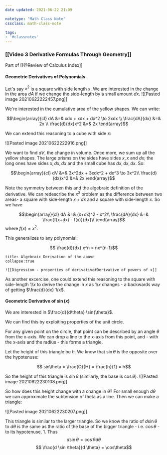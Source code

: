 ```yaml
---
date updated: 2021-06-22 21:09

notetype: "Math Class Note"
cssclass: math-class-note

tags: 
- '#classnotes'
---
```


### [[Video 3 Derivative Formulas Through Geometry]]
Part of [[@Review of Calculus Index]]


#### Geometric Derivatives of Polynomials

Let's say $x^2$ is a square with side length $x$. We are interested in the change in the area $dA$ if we change the side-length by a small amount $dx$. 
![[Pasted image 20210622222457.png]]

We're interested in the cumulative area of the yellow shapes. We can write:

$$\begin{array}{cl}
dA &=& xdx + xdx + dx^2 \to 2xdx \\
\frac{dA}{dx} &=& 2x \\
\frac{d}{dx}x^2 &=& 2x
\end{array}$$

We can extend this reasoning to a cube with side $x$: 

![[Pasted image 20210622222916.png]]

We want to find $dV$, the change in volume. Once more, we sum up all the yellow shapes. The large prisms on the sides have sides $x, x$ and $dx$; the long ones have sides $x, dx, dx$ and the small cube has $dx, dx, dx$. So:

$$\begin{array}{cl}
dV &=& 3x^2dx + 3xdx^2 + dx^3 \to 3x^2\\
\frac{d}{dx}x^2 &=& 2x
\end{array}$$

Note the symmetry between this and the algebraic definition of the derivative.  We can redescribe the $x^2$ problem as the difference between two areas- a square with side-length $x + dx$ and a square with side-length $x$.  So we have 

$$\begin{array}{cl}
dA &=& (x+dx)^2 - x^2\\
\frac{dA}{dx} &=& \frac{f(x+dx) - f(x)}{dx}\\
\end{array}$$
where $f(x)= x^2$. 


This generalizes to any polynomial:

$$ \frac{d}{dx} x^n = nx^{n-1}$$

```ad-info
title: Algebraic Derivation of the above
collapse:true

![[Digression - properties of derivative#Derivative of powers of x]]

```

As another excercise, one could extend this reasoning to the square with side-length $1/x$ to derive the change in $x$ as $1/x$ changes - a backwards way of getting $\frac{d}{dx} 1/x$.

#### Geometric Derivative of $\sin(x)$

We are interested in $\frac{d}{d\theta} \sin{\theta}$. 

We can find this by exploiting properties of the unit circle. 

For any given point on the circle, that point can be described by an angle $\theta$ from the x-axis. We can drop a line to the x-axis from this point, and - with the x-axis and the radius - this forms a triangle.


Let the height of this triangle be $h$. We know that $\sin \theta$ is the opposite over the hypotenuse:

$$ sin\theta = \frac{O}{H} = \frac{h}{1} = h$$

So the height of this triangle is $\sin \theta$ (similarly, the base is $\cos \theta$). 
![[Pasted image 20210622230108.png]]

So how does this height change with a change in $\theta$? For small enough $d\theta$ we can approximate the subtension of theta as a line. Then we can make a triangle:

![[Pasted image 20210622230207.png]]

This triangle is similar to the larger triangle. So we know the ratio of $d \sin \theta$ to $d\theta$ is the same as the ratio of the base of the bigger triangle - i.e. $\cos \theta$ - to its hypotenuse, $1$. Thus
$$ d \sin \theta = \cos \theta d \theta$$
$$ \frac{d \sin \theta}{d \theta} = \cos\theta$$